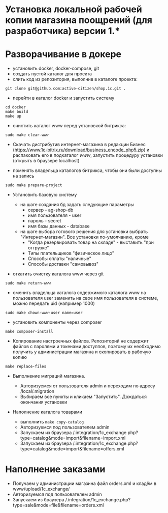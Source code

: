 Установка локальной рабочей копии магазина поощрений (для разработчика) версии
1.*
=====================

# Разворачивание в докере

+ установить docker, docker-compose, git
+ создать пустой каталог для проекта
+ слить код из репозитория, выполнив в каталоге проекта:
```
git clone git@github.com:active-citizen/shop.1c.git .
```

+ перейти в каталог docker и запустить систему
```
cd docker
make build
make up
```

+ очистить каталог www перед установкой битрикса:
```
sudo make clear-www
```

+ Скачать дистрибутив интернет-магазина в редакции Бизнес
(https://www.1c-bitrix.ru/download/business_encode_php5.zip)
и распаковать его в подкаталог *www*, запустить процедуру установки
(открыть в браузере localhost)

+ поменять владельца каталогов битрикса, чтобы они были доступны на запись
```
sudo make prepare-project
```

+ Установить базовую систему
	- на шаге создания бд задать следующие параметры
		- сервер - ag-shop-db
		- имя пользователя - user
		- пароль - secret 
		- имя базы данных - database
	- на шаге выбора готового решения для установки
	выбрать "Интернет-магазин". Все установки по-умолчанию, кроме 
    	- "Когда резервировать товар на складе" - выставить "при отгрузке"
    	- Типы плательщиков "физическое лицо"
    	- Способы оплаты "наличные"
    	- Способы доставки "самовывоз"

+ откатить очистку каталога www через git
```
sudo make return-www
```

+ сменить владельца каталога содержимого каталога www на пользователя
user заменить на свое имя пользователя в системе, можно передать uid (например 1000)
```
sudo make chown-www-user name=user
```

+ установить компоненты через composer
```
make composer-install
```

+ Копирование настроечных файлов. 
Репозиторий не содержит файлов с паролями и токенами доступпов, поэтому их
необходимо получить у администрации магазина и скопировать в рабочую копию
```
make replace-files
```

+ Выполнение миграций магазина.
  - Авторизуемся от пользователя admin и переходим по адресу /local/.migration
  - Выбираем все пункты и кликаем "Запустить". Дождаться окончания установки

+ Наполнение каталога товарами
  + выполнить `make copy-catalog`
  + Авторизуемся под пользователем admin
  + Запускаем из браузера /.integration/1c_exchange.php?type=catalog&mode=import&filename=import.xml
  + Запускаем из браузера /.integration/1c_exchange.php?type=catalog&mode=import&filename=offers.xml

# Наполнение заказами
+ Получаем у администрации магазина файл orders.xml и кладём в www/upload/1c_exchange/
+ Авторизуемся под пользователем admin
+ Запускаем из браузера /.integration/1c_exchange.php?type=sale&mode=file&filename=orders.xml




